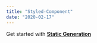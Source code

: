 ```yaml
---
title: "Styled-Component"
date: "2020-02-17"
---
```


Get started with [**Static Generation**](https://styled-components.com/docs/basics#getting-started)

